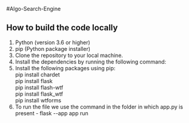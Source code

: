 #Algo-Search-Engine 

## How to build the code locally

1. Python (version 3.6 or higher)
2. pip (Python package installer)
3. Clone the repository to your local machine.
4. Install the dependencies by running the following command:
5. Install the following packages using pip:<br />
      pip install chardet<br />
      pip install flask<br />
      pip install flash-wtf<br />
      pip install flask_wtf<br />
      pip install wtforms<br />
6. To run the file we use the command in the folder in which app.py is present - flask --app app run
